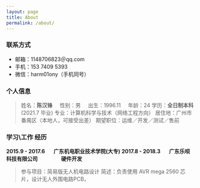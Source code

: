 ```yaml
---
layout: page
title: About
permalink: /about/
---
```

### 联系方式
- 邮箱：1148706823＠qq.com
- 手机：153 7409 5393
- 微信：harm01ony（手机同号）

### 个人信息
> 姓名：**陈汉锋** &nbsp; &nbsp; 性别：男 &nbsp; &nbsp; 出生：1996.11 &nbsp; &nbsp; 年龄：24
> 学历：**全日制本科**(2021.7 毕业) 
> 专业：计算机科学与技术（网络工程方向）
> 居住地：广州市番禺区（本地人，可接受出差）
> 期望职位：运维／开发／测试／售前

### 学习\工作 经历
**2015.9 - 2017.6 &nbsp; &nbsp; &nbsp; 广东机电职业技术学院(大专)**
**2017.8 - 2018.3 &nbsp; &nbsp; &nbsp; 广东乐呗科技有限公司 &nbsp; &nbsp; &nbsp; &nbsp; &nbsp; &nbsp; &nbsp; &nbsp; &nbsp; 硬件开发**
> 参与项目：简易版无人机电路设计
> 简述：负责使用 AVR mega 2560 芯片，设计无人外围电路PCB，

<!--stackedit_data:
eyJoaXN0b3J5IjpbLTE5MDUwMTE0NDksMTYyNTYzMjU0NSwtOD
U4OTIxNTNdfQ==
-->